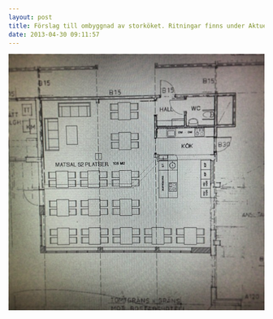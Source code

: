 ```yaml
---
layout: post
title: Förslag till ombyggnad av storköket. Ritningar finns under Aktuellt.
date: 2013-04-30 09:11:57
---
```


<img src="/assets/2013/04/63e725a8b17e11e2bbc022000a9f1945_7.jpg"  alt="Förslag till ombyggnad av storköket. Ritningar finns under Aktuellt."  />